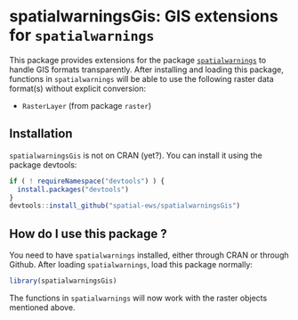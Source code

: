 # spatialwarningsGis: GIS extensions for `spatialwarnings`

This package provides extensions for the package 
[`spatialwarnings`](https://github.com/spatial-ews/spatialwarnings) to handle 
GIS formats transparently. After installing and loading this package, functions 
in `spatialwarnings` will be able to use the following raster data format(s) 
without explicit conversion: 

* `RasterLayer` (from package `raster`)

## Installation 

`spatialwarningsGis` is not on CRAN (yet?). You can install it using the 
package devtools: 

```r 
if ( ! requireNamespace("devtools") ) { 
  install.packages("devtools")
}
devtools::install_github("spatial-ews/spatialwarningsGis")
```

## How do I use this package ? 

You need to have `spatialwarnings` installed, either through CRAN or through 
Github. After loading `spatialwarnings`, load this package normally: 

```r
library(spatialwarningsGis)
```

The functions in `spatialwarnings` will now work with the raster objects mentioned above. 

